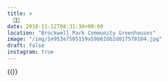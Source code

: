 ```yaml
---
title: >
  🌺😑
date: 2018-11-12T08:31:38+00:00
location: "Brockwell Park Community Greenhouses"
image: "/img/1e953e7505159a59b62db2d017578104.jpg"
draft: false
instagram: true
---
```


{{<photo src="/img/1e953e7505159a59b62db2d017578104.jpg">}}
